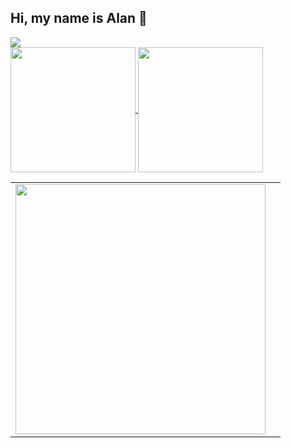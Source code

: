 ## Hi, my name is Alan 👋
<div align="left">
  <a href="https://www.linkedin.com/in/alan-ly-a6b1091b4/">
  <img src="https://img.shields.io/badge/LinkedIn-blue?logo=linkedin&logoColor=white&style=for-the-badge" />
  </a>
</div>

<table width="960px">
<tr>
  <td>
  <img src="https://media.giphy.com/media/zkRQ24mPZ1HvHj9pZ6/giphy.gif" width=400 height=400 />
  </td>
  <td>
    
  </td>
</tr>

<a href="https://github.com/alananlan/github-readme-stats">
  <img height=200 align="center" src="http://github-readme-streak-stats.herokuapp.com?user=alananlan&theme=aura&background=000000" />
</a>
<a href="https://github.com/alananlan/convoychat">
  <img height=200 align="center" src="https://github-readme-stats.vercel.app/api/top-langs?username=alananlan&layout=donut&langs_count=8&card_width=320&theme=aura&background=000000" />
</a>


<!--
**Alananlan/Alananlan** is a ✨ _special_ ✨ repository because its `README.md` (this file) appears on your GitHub profile.

Here are some ideas to get you started:

- 🔭 I’m currently working on ...
- 🌱 I’m currently learning ...
- 👯 I’m looking to collaborate on ...
- 🤔 I’m looking for help with ...
- 💬 Ask me about ...
- 📫 How to reach me: ...
- 😄 Pronouns: ...
- ⚡ Fun fact: ...
-->
